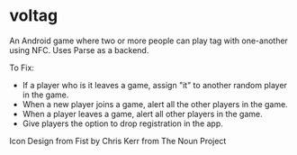 voltag
======

An Android game where two or more people can play tag with one-another using NFC. Uses Parse as a backend. 

To Fix:

* If a player who is it leaves a game, assign "it" to another random player in the game.
* When a new player joins a game, alert all the other players in the game.
* When a player leaves a game, alert all other players in the game.
* Give players the option to drop registration in the app.

Icon Design from 
Fist by Chris Kerr from The Noun Project
